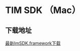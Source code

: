# TIM SDK （Mac）

## 下载地址

[最新ImSDK.framework下载](https://imsdk-1252463788.cos.ap-guangzhou.myqcloud.com/4.7.2/TIM_SDK_Mac_latest_framework.zip)
